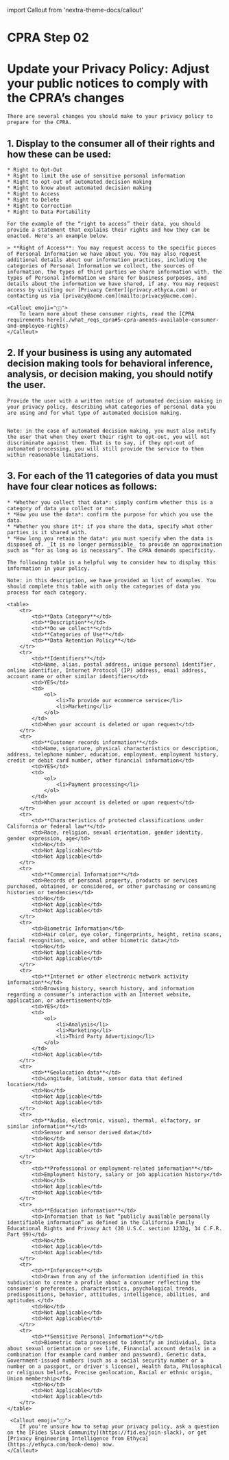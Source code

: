 import Callout from 'nextra-theme-docs/callout'

# CPRA Step 02
# Update your Privacy Policy: Adjust your public notices to comply with the CPRA’s changes

    There are several changes you should make to your privacy policy to prepare for the CPRA.

## 1. Display to the consumer all of their rights and how these can be used:
    * Right to Opt-Out
    * Right to limit the use of sensitive personal information
    * Right to opt-out of automated decision making
    * Right to know about automated decision making
    * Right to Access
    * Right to Delete
    * Right to Correction
    * Right to Data Portability
    
    For the example of the “right to access” their data, you should provide a statement that explains their rights and how they can be enacted. Here's an example below.
    
    > **Right of Access**: You may request access to the specific pieces of Personal Information we have about you. You may also request additional details about our information practices, including the categories of Personal Information we collect, the sources of information, the types of third parties we share information with, the types of Personal Information we share for business purposes, and details about the information we have shared, if any. You may request access by visiting our [Privacy Center](privacy.ethyca.com) or contacting us via [privacy@acme.com](mailto:privacy@acme.com).

    <Callout emoji="ⓘ">
        To learn more about these consumer rights, read the [CPRA requirements here](./what_reqs_cpra#5-cpra-amends-available-consumer-and-employee-rights)
    </Callout>

## 2. If your business is using any automated decision making tools for behavioral inference, analysis, or decision making, you should notify the user.

    Provide the user with a written notice of automated decision making in your privacy policy, describing what categories of personal data you are using and for what type of automated decision making.


    Note: in the case of automated decision making, you must also notify the user that when they exert their right to opt-out, you will not discriminate against them. That is to say, if they opt-out of automated processing, you will still provide the service to them within reasonable limitations.



## 3. For each of the 11 categories of data you must have four clear notices as follows:

    * *Whether you collect that data*: simply confirm whether this is a category of data you collect or not.
    * *How you use the data*: confirm the purpose for which you use the data.
    * *Whether you share it*: if you share the data, specify what other parties is it shared with.
    * *How long you retain the data*: you must specify when the data is disposed of. _It is no longer permissible_ to provide an approximation such as “for as long as is necessary”. The CPRA demands specificity.

    The following table is a helpful way to consider how to display this information in your policy.

    Note: in this description, we have provided an list of examples. You should complete this table with only the categories of data you process for each category.

    <table>
		<tr>
			<td>**Data Category**</td>
			<td>**Description**</td>
			<td>**Do we collect**</td>
			<td>**Categories of Use**</td>
			<td>**Data Retention Policy**</td>
		</tr>
		<tr>
			<td>**Identifiers**</td>
			<td>Name, alias, postal address, unique personal identifier, online identifier, Internet Protocol (IP) address, email address, account name or other similar identifiers</td>
			<td>YES</td>
			<td>
				<ol>
					<li>To provide our ecommerce service</li>
					<li>Marketing</li>
				</ol>
			</td>
			<td>When your account is deleted or upon request</td>
		</tr>
		<tr>
			<td>**Customer records information**</td>
			<td>Name, signature, physical characteristics or description, address, telephone number, education, employment, employment history, credit or debit card number, other financial information</td>
			<td>YES</td>
			<td>
				<ol>
					<li>Payment processing</li>
				</ol>
			</td>
			<td>When your account is deleted or upon request</td>
		</tr>
		<tr>
			<td>**Characteristics of protected classifications under California or federal law**</td>
			<td>Race, religion, sexual orientation, gender identity, gender expression, age</td>
			<td>No</td>
			<td>Not Applicable</td>
			<td>Not Applicable</td>
		</tr>
		<tr>
			<td>**Commercial Information**</td>
			<td>Records of personal property, products or services purchased, obtained, or considered, or other purchasing or consuming histories or tendencies</td>
			<td>No</td>
			<td>Not Applicable</td>
			<td>Not Applicable</td>
		</tr>
		<tr>
			<td>Biometric Information</td>
			<td>Hair color, eye color, fingerprints, height, retina scans, facial recognition, voice, and other biometric data</td>
			<td>No</td>
			<td>Not Applicable</td>
			<td>Not Applicable</td>
		</tr>
		<tr>
			<td>**Internet or other electronic network activity information**</td>
			<td>Browsing history, search history, and information regarding a consumer’s interaction with an Internet website, application, or advertisement</td>
			<td>YES</td>
			<td>
				<ol>
					<li>Analysis</li>
					<li>Marketing</li>
					<li>Third Party Advertising</li>
				</ol>
			</td>
			<td>Not Applicable</td>
		</tr>
		<tr>
			<td>**Geolocation data**</td>
			<td>Longitude, latitude, sensor data that defined location</td>
			<td>No</td>
			<td>Not Applicable</td>
			<td>Not Applicable</td>
		</tr>
		<tr>
			<td>**Audio, electronic, visual, thermal, olfactory, or similar information**</td>
			<td>Sensor and sensor derived data</td>
			<td>No</td>
			<td>Not Applicable</td>
			<td>Not Applicable</td>
		</tr>
		<tr>
			<td>**Professional or employment-related information**</td>
			<td>Employment history, salary or job application history</td>
			<td>No</td>
			<td>Not Applicable</td>
			<td>Not Applicable</td>
		</tr>
		<tr>
			<td>**Education information**</td>
			<td>Information that is Not “publicly available personally identifiable information” as defined in the California Family Educational Rights and Privacy Act (20 U.S.C. section 1232g, 34 C.F.R. Part 99)</td>
			<td>No</td>
			<td>Not Applicable</td>
			<td>Not Applicable</td>
		</tr>
		<tr>
			<td>**Inferences**</td>
			<td>Drawn from any of the information identified in this subdivision to create a profile about a consumer reflecting the consumer's preferences, characteristics, psychological trends, predispositions, behavior, attitudes, intelligence, abilities, and aptitudes.</td>
			<td>No</td>
			<td>Not Applicable</td>
			<td>Not Applicable</td>
		</tr>
		<tr>
			<td>**Sensitive Personal Information**</td>
			<td>Biometric data processed to identify an individual, Data about sexual orientation or sex life, Financial account details in a combination (for example card number and password), Genetic data, Government-issued numbers (such as a social security number or a number on a passport, or driver's license), Health data, Philosophical or religious beliefs, Precise geolocation, Racial or ethnic origin, Union membership</td>
			<td>No</td>
			<td>Not Applicable</td>
			<td>Not Applicable</td>
		</tr>
	</table>

	 <Callout emoji="ⓘ">
        If you're unsure how to setup your privacy policy, ask a question on the [Fides Slack Community](https://fid.es/join-slack), or get [Privacy Engineering Intelligence from Ethyca](https://ethyca.com/book-demo) now.
    </Callout>